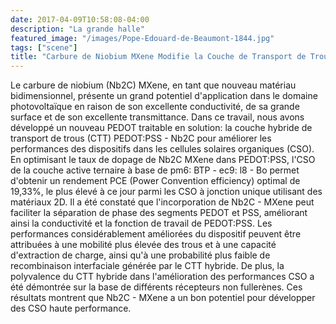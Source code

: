 ```yaml
---
date: 2017-04-09T10:58:08-04:00
description: "La grande halle"
featured_image: "/images/Pope-Edouard-de-Beaumont-1844.jpg"
tags: ["scene"]
title: "Carbure de Niobium MXene Modifie la Couche de Transport de Trous Hybride pour Atteindre de Cellules Solaires Organiques Haute Performance Plus de 19%"
---
```


Le carbure de niobium (Nb2C) MXene, en tant que nouveau matériau bidimensionnel, présente un grand potentiel d'application dans le domaine photovoltaïque en raison de son excellente conductivité, de sa grande surface et de son excellente transmittance. Dans ce travail, nous avons développé un nouveau PEDOT traitable en solution: la couche hybride de transport de trous (CTT) PEDOT:PSS - Nb2C pour améliorer les performances des dispositifs dans les cellules solaires organiques (CSO). En optimisant le taux de dopage de Nb2C MXene dans PEDOT:PSS, l'CSO de la couche active ternaire à base de pm6: BTP - ec9: l8 - Bo permet d'obtenir un rendement PCE (Power Convention efficiency) optimal de 19,33%, le plus élevé à ce jour parmi les CSO à jonction unique utilisant des matériaux 2D. Il a été constaté que l'incorporation de Nb2C - MXene peut faciliter la séparation de phase des segments PEDOT et PSS, améliorant ainsi la conductivité et la fonction de travail de PEDOT:PSS. Les performances considérablement améliorées du dispositif peuvent être attribuées à une mobilité plus élevée des trous et à une capacité d'extraction de charge, ainsi qu'à une probabilité plus faible de recombinaison interfaciale générée par le CTT hybride. De plus, la polyvalence du CTT hybride dans l'amélioration des performances CSO a été démontrée sur la base de différents récepteurs non fullerènes. Ces résultats montrent que Nb2C - MXene a un bon potentiel pour développer des CSO haute performance. 